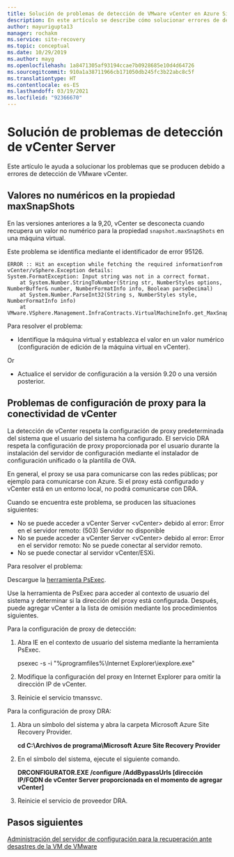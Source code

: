 ```yaml
---
title: Solución de problemas de detección de VMware vCenter en Azure Site Recovery
description: En este artículo se describe cómo solucionar errores de detección de VMware vCenter en Azure Site Recovery.
author: mayurigupta13
manager: rochakm
ms.service: site-recovery
ms.topic: conceptual
ms.date: 10/29/2019
ms.author: mayg
ms.openlocfilehash: 1a8471305af93194ccae7b0928685e10d4d64726
ms.sourcegitcommit: 910a1a38711966cb171050db245fc3b22abc8c5f
ms.translationtype: HT
ms.contentlocale: es-ES
ms.lasthandoff: 03/19/2021
ms.locfileid: "92366670"
---
```

# <a name="troubleshoot-vcenter-server-discovery-failures"></a>Solución de problemas de detección de vCenter Server

Este artículo le ayuda a solucionar los problemas que se producen debido a errores de detección de VMware vCenter.

## <a name="non-numeric-values-in-the-maxsnapshots-property"></a>Valores no numéricos en la propiedad maxSnapShots

En las versiones anteriores a la 9,20, vCenter se desconecta cuando recupera un valor no numérico para la propiedad `snapshot.maxSnapShots` en una máquina virtual.

Este problema se identifica mediante el identificador de error 95126.

```output
ERROR :: Hit an exception while fetching the required informationfrom vCenter/vSphere.Exception details:
System.FormatException: Input string was not in a correct format.
    at System.Number.StringToNumber(String str, NumberStyles options, NumberBuffer& number, NumberFormatInfo info, Boolean parseDecimal)
    at System.Number.ParseInt32(String s, NumberStyles style, NumberFormatInfo info)
    at VMware.VSphere.Management.InfraContracts.VirtualMachineInfo.get_MaxSnapshots()
```

Para resolver el problema:

- Identifique la máquina virtual y establezca el valor en un valor numérico (configuración de edición de la máquina virtual en vCenter).

Or

- Actualice el servidor de configuración a la versión 9.20 o una versión posterior.

## <a name="proxy-configuration-issues-for-vcenter-connectivity"></a>Problemas de configuración de proxy para la conectividad de vCenter

La detección de vCenter respeta la configuración de proxy predeterminada del sistema que el usuario del sistema ha configurado. El servicio DRA respeta la configuración de proxy proporcionada por el usuario durante la instalación del servidor de configuración mediante el instalador de configuración unificado o la plantilla de OVA. 

En general, el proxy se usa para comunicarse con las redes públicas; por ejemplo para comunicarse con Azure. Si el proxy está configurado y vCenter está en un entorno local, no podrá comunicarse con DRA.

Cuando se encuentra este problema, se producen las situaciones siguientes:

- No se puede acceder a vCenter Server \<vCenter> debido al error: Error en el servidor remoto: (503) Servidor no disponible
- No se puede acceder a vCenter Server \<vCenter> debido al error: Error en el servidor remoto: No se puede conectar al servidor remoto.
- No se puede conectar al servidor vCenter/ESXi.

Para resolver el problema:

Descargue la [herramienta PsExec](/sysinternals/downloads/psexec). 

Use la herramienta de PsExec para acceder al contexto de usuario del sistema y determinar si la dirección del proxy está configurada. Después, puede agregar vCenter a la lista de omisión mediante los procedimientos siguientes.

Para la configuración de proxy de detección:

1. Abra IE en el contexto de usuario del sistema mediante la herramienta PsExec.
    
    psexec -s -i "%programfiles%\Internet Explorer\iexplore.exe"

2. Modifique la configuración del proxy en Internet Explorer para omitir la dirección IP de vCenter.
3. Reinicie el servicio tmanssvc.

Para la configuración de proxy DRA:

1. Abra un símbolo del sistema y abra la carpeta Microsoft Azure Site Recovery Provider.
 
    **cd C:\Archivos de programa\Microsoft Azure Site Recovery Provider**

3. En el símbolo del sistema, ejecute el siguiente comando.
   
   **DRCONFIGURATOR.EXE /configure /AddBypassUrls [dirección IP/FQDN de vCenter Server proporcionada en el momento de agregar vCenter]**

4. Reinicie el servicio de proveedor DRA.

## <a name="next-steps"></a>Pasos siguientes

[Administración del servidor de configuración para la recuperación ante desastres de la VM de VMware](./vmware-azure-manage-configuration-server.md#refresh-configuration-server)